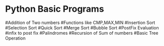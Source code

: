 # Python Basic Programs
#Addition of Two numbers
#Functions like CMP,MAX,MIN
#Insertion Sort
#Selection Sort
#Quick Sort
#Merge Sort
#Bubble Sort
#PostFix Evaluation
#infix to post fix
#Palindromes
#Recursion of Sum of numbers
#Basic Tree Operation 


